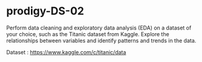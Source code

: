 # prodigy-DS-02
Perform data cleaning and exploratory data analysis (EDA) on a dataset of your choice, such as the Titanic dataset from Kaggle. Explore the relationships between variables and identify patterns and trends in the data.

Dataset :  https://www.kaggle.com/c/titanic/data

